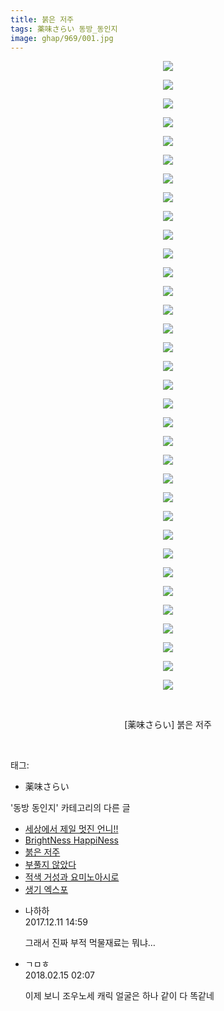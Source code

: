 ```yaml
---
title: 붉은 저주
tags: 薬味さらい 동방_동인지
image: ghap/969/001.jpg
---
```

<div class="article">
<p style="text-align: center; clear: none; float: none;"><img src="{{ site.nasurl }}/ghap/969/001.jpg"/></p>
<p style="text-align: center; clear: none; float: none;"><img src="{{ site.nasurl }}/ghap/969/002.jpg"/></p>
<p style="text-align: center; clear: none; float: none;"><img src="{{ site.nasurl }}/ghap/969/003.jpg"/></p>
<p style="text-align: center; clear: none; float: none;"><img src="{{ site.nasurl }}/ghap/969/004.jpg"/></p>
<p style="text-align: center; clear: none; float: none;"><img src="{{ site.nasurl }}/ghap/969/005.jpg"/></p>
<p style="text-align: center; clear: none; float: none;"><img src="{{ site.nasurl }}/ghap/969/006.jpg"/></p>
<p style="text-align: center; clear: none; float: none;"><img src="{{ site.nasurl }}/ghap/969/007.jpg"/></p>
<p style="text-align: center; clear: none; float: none;"><img src="{{ site.nasurl }}/ghap/969/008.jpg"/></p>
<p style="text-align: center; clear: none; float: none;"><img src="{{ site.nasurl }}/ghap/969/009.jpg"/></p>
<p style="text-align: center; clear: none; float: none;"><img src="{{ site.nasurl }}/ghap/969/010.jpg"/></p>
<p style="text-align: center; clear: none; float: none;"><img src="{{ site.nasurl }}/ghap/969/011.jpg"/></p>
<p style="text-align: center; clear: none; float: none;"><img src="{{ site.nasurl }}/ghap/969/012.jpg"/></p>
<p style="text-align: center; clear: none; float: none;"><img src="{{ site.nasurl }}/ghap/969/013.jpg"/></p>
<p style="text-align: center; clear: none; float: none;"><img src="{{ site.nasurl }}/ghap/969/014.jpg"/></p>
<p style="text-align: center; clear: none; float: none;"><img src="{{ site.nasurl }}/ghap/969/015.jpg"/></p>
<p style="text-align: center; clear: none; float: none;"><img src="{{ site.nasurl }}/ghap/969/016.jpg"/></p>
<p style="text-align: center; clear: none; float: none;"><img src="{{ site.nasurl }}/ghap/969/017.jpg"/></p>
<p style="text-align: center; clear: none; float: none;"><img src="{{ site.nasurl }}/ghap/969/018.jpg"/></p>
<p style="text-align: center; clear: none; float: none;"><img src="{{ site.nasurl }}/ghap/969/019.jpg"/></p>
<p style="text-align: center; clear: none; float: none;"><img src="{{ site.nasurl }}/ghap/969/020.jpg"/></p>
<p style="text-align: center; clear: none; float: none;"><img src="{{ site.nasurl }}/ghap/969/021.jpg"/></p>
<p style="text-align: center; clear: none; float: none;"><img src="{{ site.nasurl }}/ghap/969/022.jpg"/></p>
<p style="text-align: center; clear: none; float: none;"><img src="{{ site.nasurl }}/ghap/969/023.jpg"/></p>
<p style="text-align: center; clear: none; float: none;"><img src="{{ site.nasurl }}/ghap/969/024.jpg"/></p>
<p style="text-align: center; clear: none; float: none;"><img src="{{ site.nasurl }}/ghap/969/025.jpg"/></p>
<p style="text-align: center; clear: none; float: none;"><img src="{{ site.nasurl }}/ghap/969/026.jpg"/></p>
<p style="text-align: center; clear: none; float: none;"><img src="{{ site.nasurl }}/ghap/969/027.jpg"/></p>
<p style="text-align: center; clear: none; float: none;"><img src="{{ site.nasurl }}/ghap/969/028.jpg"/></p>
<p style="text-align: center; clear: none; float: none;"><img src="{{ site.nasurl }}/ghap/969/029.jpg"/></p>
<p style="text-align: center; clear: none; float: none;"><img src="{{ site.nasurl }}/ghap/969/030.jpg"/></p>
<p style="text-align: center; clear: none; float: none;"><img src="{{ site.nasurl }}/ghap/969/031.jpg"/></p>
<p style="text-align: center; clear: none; float: none;"><img src="{{ site.nasurl }}/ghap/969/032.jpg"/></p>
<p style="text-align: center; clear: none; float: none;"><img src="{{ site.nasurl }}/ghap/969/033.jpg"/></p>
<p style="text-align: center; clear: none; float: none;"><img src="{{ site.nasurl }}/ghap/969/034.jpg"/></p>
<p style="text-align: center; clear: none; float: none;"><br/></p>
<p style="text-align: center; clear: none; float: none;">[薬味さらい] 붉은 저주</p>
<p><br/></p>
</div><div class="tagTrail">
<p>태그: </p>
<ul>
<li>薬味さらい</li>
</ul>
</div><div class="another">
<p>'동방 동인지' 카테고리의 다른 글</p>
<ul>
<li><a href="/2016-07-21-ghap_972">세상에서 제일 멋진 언니!!</a></li>
<li><a href="/2016-07-21-ghap_970">BrightNess HappiNess</a></li>
<li><a href="/2016-07-20-ghap_969">붉은 저주</a></li>
<li><a href="/2016-07-20-ghap_968">부풀지 않았다</a></li>
<li><a href="/2016-07-20-ghap_967">적색 거성과 요미노아시로</a></li>
<li><a href="/2016-07-20-ghap_966">생기 엑스포</a></li>
</ul>
</div><div class="cb_module cb_fluid">
<div class="cb_wrt cb_profile">
<div class="comment">
<ul>
<li class="cb_thumb_off" id="comment15149659">
<div class="cb_comment_area">
<div class="cb_info_area">
<div class="cb_section">
<span class="cb_nick_name">나하하</span>
</div>
<div class="cb_section">
<span class="cb_date">2017.12.11 14:59 </span>
</div>
</div>
<div class="cb_dsc_comment">
<p class="cb_dsc">
											그래서 진짜 부적 먹물재료는 뭐냐…
										</p>
</div>
</div></li>
<li class="cb_thumb_off" id="comment15199908">
<div class="cb_comment_area">
<div class="cb_info_area">
<div class="cb_section">
<span class="cb_nick_name">ㄱㅁㅎ</span>
</div>
<div class="cb_section">
<span class="cb_date">2018.02.15 02:07 </span>
</div>
</div>
<div class="cb_dsc_comment">
<p class="cb_dsc">
											이제 보니 조우노세 캐릭 얼굴은 하나 같이 다 똑같네
										</p>
</div>
</div></li>
</ul>
</div>
</div><!-- commentList close -->
</div>